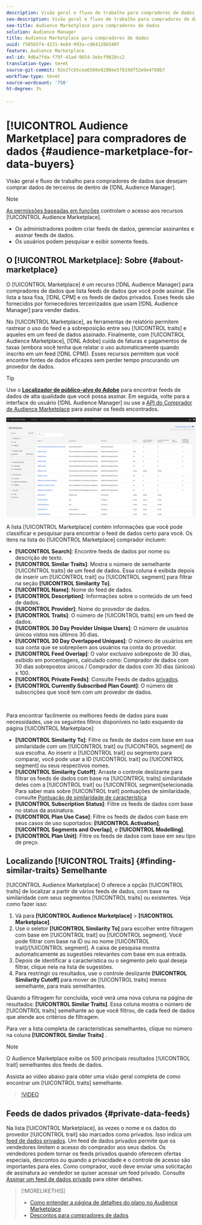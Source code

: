 ```yaml
---
description: Visão geral e fluxo de trabalho para compradores de dados que desejam comprar dados de terceiros do Audience Manager
seo-description: Visão geral e fluxo de trabalho para compradores de dados que desejam comprar dados de terceiros do Audience Manager
seo-title: Audience Marketplace para compradores de dados
solution: Audience Manager
title: Audience Marketplace para compradores de dados
uuid: f505b5f4-4231-4e84-993a-cd64128b540f
feature: Audience Marketplace
exl-id: 9d6a7fda-f79f-41ad-9654-3ebcf9028cc2
translation-type: tm+mt
source-git-commit: 92e2fcb5cea6560e9288ee5f819df52e9e4768b7
workflow-type: tm+mt
source-wordcount: '750'
ht-degree: 3%

---
```


# [!UICONTROL Audience Marketplace] para compradores de dados  {#audience-marketplace-for-data-buyers}

Visão geral e fluxo de trabalho para compradores de dados que desejam comprar dados de terceiros de dentro de [!DNL Audience Manager].

>[!NOTE]
>[As permissões baseadas em funções](../../../reporting/reports-dashboard.md) controlam o acesso aos recursos [!UICONTROL Audience Marketplace].
>
>* Os administradores podem criar feeds de dados, gerenciar assinantes e assinar feeds de dados.
>* Os usuários podem pesquisar e exibir somente feeds.


## O [!UICONTROL Marketplace]: Sobre {#about-marketplace}

O [!UICONTROL Marketplace] é um recurso [!DNL Audience Manager] para compradores de dados que lista feeds de dados que você pode assinar. Ele lista a taxa fixa, [!DNL CPM] e os feeds de dados privados. Esses feeds são fornecidos por fornecedores terceirizados que usam [!DNL Audience Manager] para vender dados.

No [!UICONTROL Marketplace], as ferramentas de relatório permitem rastrear o uso do feed e a sobreposição entre seu [!UICONTROL traits] e aqueles em um feed de dados assinado. Finalmente, com [!UICONTROL Audience Marketplace], [!DNL Adobe] cuida de faturas e pagamentos de taxas (embora você tenha que relatar o uso automaticamente quando inscrito em um feed [!DNL CPM]). Esses recursos permitem que você encontre fontes de dados eficazes sem perder tempo procurando um provedor de dados.

>[!TIP]
>
>Use o **[Localizador de público-alvo do Adobe](https://www.adobe-audience-finder.com/)** para encontrar feeds de dados de alta qualidade que você possa assinar. Em seguida, volte para a interface do usuário [!DNL Audience Manager] ou use a [API do Comprador de Audience Marketplace](https://bank.demdex.com/portal/swagger/index.html#/Audience_Marketplace_Buyer_API) para assinar os feeds encontrados.

![visão geral do comprador](assets/buyer-marketplace-overview.png)

A lista [!UICONTROL Marketplace] contém informações que você pode classificar e pesquisar para encontrar o feed de dados certo para você. Os itens na lista do [!UICONTROL Marketplace] comprador incluem:

* **[!UICONTROL Search]**: Encontre feeds de dados por nome ou descrição de texto.
* **[!UICONTROL Similar Traits]**: Mostra o número de semelhante  [!UICONTROL traits] de um feed de dados. Essa coluna é exibida depois de inserir um [!UICONTROL trait] ou [!UICONTROL segment] para filtrar na seção **[!UICONTROL Similarity To]**.
* **[!UICONTROL Name]**: Nome do feed de dados.
* **[!UICONTROL Description]**: Informações sobre o conteúdo de um feed de dados.
* **[!UICONTROL Provider]**: Nome do provedor de dados.
* **[!UICONTROL Traits]**: O número de  [!UICONTROL traits] em um feed de dados.
* **[!UICONTROL 30 Day Provider Unique Users]**: O número de usuários únicos vistos nos últimos 30 dias.
* **[!UICONTROL 30 Day Overlapped Uniques]**: O número de usuários em sua conta que se sobrepõem aos usuários na conta do provedor.
* **[!UICONTROL Feed Overlap]**: O valor exclusivo sobreposto de 30 dias, exibido em porcentagens, calculado como: Comprador de dados com 30 dias sobrepostos únicos / Comprador de dados com 30 dias (únicos) x 100.
* **[!UICONTROL Private Feeds]**: Consulte Feeds de dados  [privados](../../../features/audience-marketplace/marketplace-private-feeds.md).
* **[!UICONTROL Currently Subscribed Plan Count]**: O número de subscrições que você tem com um provedor de dados.

 

Para encontrar facilmente os melhores feeds de dados para suas necessidades, use os seguintes filtros disponíveis no lado esquerdo da página [!UICONTROL Marketplace]:

* **[!UICONTROL Similarity To]**: Filtre os feeds de dados com base em sua similaridade com um  [!UICONTROL trait] ou  [!UICONTROL segment] de sua escolha. Ao inserir o [!UICONTROL trait] ou segmento para comparar, você pode usar a ID [!UICONTROL trait] ou [!UICONTROL segment] ou seus respectivos nomes.
* **[!UICONTROL Similarity Cutoff]**: Arraste o controle deslizante para filtrar os feeds de dados com base na  [!UICONTROL traits] similaridade deles com a  [!UICONTROL trait] ou  [!UICONTROL segment]selecionada. Para saber mais sobre [!UICONTROL trait] pontuações de similaridade, consulte [Pontuação de similaridade de característica](../../segments/trait-recommendations.md#trait-similarity-score)
* **[!UICONTROL Subscription Status]**: Filtre os feeds de dados com base no status da assinatura.
* **[!UICONTROL Plan Use Case]**: Filtre os feeds de dados com base em seus casos de uso suportados:  **[!UICONTROL Activation]**,  **[!UICONTROL Segments and Overlap]**, e  **[!UICONTROL Modelling]**.
* **[!UICONTROL Plan Unit]**: Filtre os feeds de dados com base em seu tipo de preço.

## Localizando [!UICONTROL Traits] {#finding-similar-traits} Semelhante

[!UICONTROL Audience Marketplace] O oferece a opção  [!UICONTROL traits] de localizar a partir de vários feeds de dados, com base na similaridade com seus segmentos  [!UICONTROL traits] ou existentes. Veja como fazer isso:

1. Vá para **[!UICONTROL Audience Marketplace]** > **[!UICONTROL Marketplace]**.
2. Use o seletor **[!UICONTROL Similarity To]** para escolher entre filtragem com base em [!UICONTROL trait] ou [!UICONTROL segment]. Você pode filtrar com base na ID ou no nome [!UICONTROL trait]/[!UICONTROL segment]. A caixa de pesquisa mostra automaticamente as sugestões relevantes com base em sua entrada.
3. Depois de identificar a característica ou o segmento pelo qual deseja filtrar, clique nela na lista de sugestões.
4. Para restringir os resultados, use o controle deslizante **[!UICONTROL Similarity Cutoff]** para mover de [!UICONTROL traits] menos semelhante, para mais semelhantes.

Quando a filtragem for concluída, você verá uma nova coluna na página de resultados: **[!UICONTROL Similar Traits]**. Essa coluna mostra o número de [!UICONTROL traits] semelhante ao que você filtrou, de cada feed de dados que atende aos critérios de filtragem.

Para ver a lista completa de características semelhantes, clique no número na coluna **[!UICONTROL Similar Traits]** .

>[!NOTE]
>
> O Audience Marketplace exibe os 500 principais resultados [!UICONTROL trait] semelhantes dos feeds de dados.

Assista ao vídeo abaixo para obter uma visão geral completa de como encontrar um [!UICONTROL traits] semelhante.

>[!VIDEO](https://video.tv.adobe.com/v/29370/)

## Feeds de dados privados {#private-data-feeds}

Na lista [!UICONTROL Marketplace], às vezes o nome e os dados do provedor [!UICONTROL trait] são marcados como privados. Isso indica um [feed de dados privados](../../../features/audience-marketplace/marketplace-private-feeds.md). Um feed de dados privados permite que os vendedores limitem o acesso do comprador aos seus dados. Os vendedores podem tornar os feeds privados quando oferecem ofertas especiais, descontos ou quando a privacidade e o controle de acesso são importantes para eles. Como comprador, você deve enviar uma solicitação de assinatura ao vendedor se quiser acessar um feed privado. Consulte [Assinar um feed de dados privado](../../../features/audience-marketplace/marketplace-data-buyers/marketplace-manage-subscriptions.md#subscript-private-data-feed) para obter detalhes.

>[!MORELIKETHIS]
>
>* [Como entender a página de detalhes do plano no Audience Marketplace](../../../features/audience-marketplace/marketplace-data-buyers/marketplace-manage-subscriptions.md#marketplace-buyer-details)
>* [Descontos para compradores de dados](../../../features/audience-marketplace/marketplace-data-buyers/marketplace-manage-subscriptions.md#buyer-discount)

